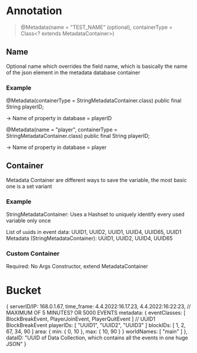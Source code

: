 # Annotation

> @Metadata(name = "TEST_NAME" (optional), containerType = Class<? extends MetadataContainer>)

## Name
Optional name which overrides the field name, which is basically the name of the json element in the metadata database container

### Example

@Metadata(containerType = StringMetadataContainer.class)
public final String playerID;

-> Name of property in database = playerID

@Metadata(name = "player", containerType = StringMetadataContainer.class)
public final String playerID;

-> Name of property in database = player

## Container

Metadata Container are different ways to save the variable, the most basic one is a set variant 

### Example

StringMetadataContainer: 
Uses a Hashset to uniquely identify every used variable only once

List of uuids in event data: UUID1, UUID2, UUID1, UUID4, UUID65, UUID1 \
Metadata (StringMetadataContainer): UUID1, UUID2, UUID4, UUID65

### Custom Container 

Required: No Args Constructor, extend MetadataContainer

# Bucket

{
    serverID/IP: 168.0.1.67,
    time_frame: 4.4.2022:16.17.23, 4.4.2022:16:22:23, // MAXIMUM OF 5 MINUTES? OR 5000 EVENTS
    metadata: {
        eventClasses: [ BlockBreakEvent, PlayerJoinEvent, PlayerQuitEvent ]     // UUID1 BlockBreakEvent
        playerIDs: [ "UUID1", "UUID2", "UUID3" ]
        blockIDs: [ 1, 2, 67, 34, 90 ]
        area: { min: { 0, 10 }, max: { 10, 90 } }
        worldNames: [ "main" ]
    },
    dataID: "UUID of Data Collection, which contains all the events in one huge JSON"
}